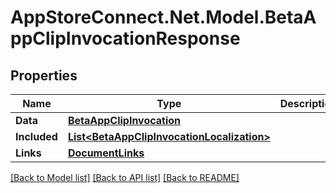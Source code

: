 # AppStoreConnect.Net.Model.BetaAppClipInvocationResponse

## Properties

Name | Type | Description | Notes
------------ | ------------- | ------------- | -------------
**Data** | [**BetaAppClipInvocation**](BetaAppClipInvocation.md) |  | 
**Included** | [**List&lt;BetaAppClipInvocationLocalization&gt;**](BetaAppClipInvocationLocalization.md) |  | [optional] 
**Links** | [**DocumentLinks**](DocumentLinks.md) |  | 

[[Back to Model list]](../README.md#documentation-for-models) [[Back to API list]](../README.md#documentation-for-api-endpoints) [[Back to README]](../README.md)

